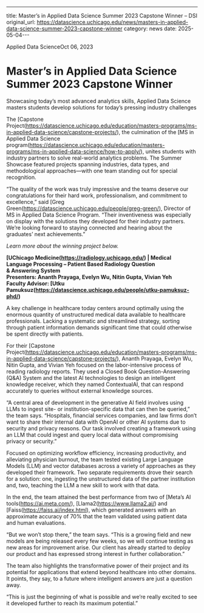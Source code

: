 ---
title: Master’s in Applied Data Science Summer 2023 Capstone Winner – DSI
original_url: https://datascience.uchicago.edu/news/masters-in-applied-data-science-summer-2023-capstone-winner
category: news
date: 2025-05-04---

Applied Data ScienceOct 06, 2023

# Master’s in Applied Data Science Summer 2023 Capstone Winner

Showcasing today’s most advanced analytics skills, Applied Data Science masters students develop solutions for today’s pressing industry challenges

The [Capstone Project(https://datascience.uchicago.edu/education/masters-programs/ms-in-applied-data-science/capstone-projects/), the culmination of the [MS in Applied Data Science program(https://datascience.uchicago.edu/education/masters-programs/ms-in-applied-data-science/how-to-apply/), unites students with industry partners to solve real-world analytics problems. The Summer Showcase featured projects spanning industries, data types, and methodological approaches—with one team standing out for special recognition.

“The quality of the work was truly impressive and the teams deserve our congratulations for their hard work, professionalism, and commitment to excellence,” said [Greg Green(https://datascience.uchicago.edu/people/greg-green/), Director of MS in Applied Data Science Program. “Their inventiveness was especially on display with the solutions they developed for their industry partners. We’re looking forward to staying connected and hearing about the graduates’ next achievements.”

*Learn more about the winning project below.*

**[UChicago Medicine(https://radiology.uchicago.edu/) | Medical Language Processing – Patient Based Radiology Question**  
**& Answering System**  
**Presenters: Ananth Prayaga, Evelyn Wu, Nitin Gupta, Vivian Yeh**  
**Faculty Advisor: [Utku Pamuksuz(https://datascience.uchicago.edu/people/utku-pamuksuz-phd/)**

A key challenge in healthcare today centers around optimally using the enormous quantity of unstructured medical data available to healthcare professionals. Lacking a systematic and streamlined strategy, sorting through patient information demands significant time that could otherwise be spent directly with patients.

For their [Capstone Project(https://datascience.uchicago.edu/education/masters-programs/ms-in-applied-data-science/capstone-projects/), Ananth Prayaga, Evelyn Wu, Nitin Gupta, and Vivian Yeh focused on the labor-intensive process of reading radiology reports. They used a Closed Book Question-Answering (Q&A) System and the latest AI technologies to design an intelligent knowledge receiver, which they named ContextualAI, that can respond accurately to queries without external knowledge sources.

“A central area of development in the generative AI field involves using LLMs to ingest site- or institution-specific data that can then be queried,” the team says. “Hospitals, financial services companies, and law firms don’t want to share their internal data with OpenAI or other AI systems due to security and privacy reasons. Our task involved creating a framework using an LLM that could ingest and query local data without compromising privacy or security.”

Focused on optimizing workflow efficiency, increasing productivity, and alleviating physician burnout, the team tested existing Large Language Models (LLM) and vector databases across a variety of approaches as they developed their framework. Two separate requirements drove their search for a solution: one, ingesting the unstructured data of the partner institution and, two, teaching the LLM a new skill to work with that data.

In the end, the team attained the best performance from two of [Meta’s AI tools(https://ai.meta.com/), [Llama2(https://www.llama2.ai/) and [Faiss(https://faiss.ai/index.html), which generated answers with an approximate accuracy of 70% that the team validated using patient data and human evaluations.

“But we won’t stop there,” the team says. “This is a growing field and new models are being released every few weeks, so we will continue testing as new areas for improvement arise. Our client has already started to deploy our product and has expressed strong interest in further collaboration.”

The team also highlights the transformative power of their project and its potential for applications that extend beyond healthcare into other domains. It points, they say, to a future where intelligent answers are just a question away.

“This is just the beginning of what is possible and we’re really excited to see it developed further to reach its maximum potential.”
